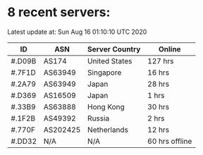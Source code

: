 # 8 recent servers:

Latest update at: Sun Aug 16 01:10:10 UTC 2020

| ID | ASN | Server Country | Online |
| -- | --- | -------------- | ------ |
| #.D09B | AS174 | United States | 127 hrs |
| #.7F1D | AS63949 | Singapore | 16 hrs |
| #.2A79 | AS63949 | Japan | 28 hrs |
| #.D369 | AS16509 | Japan | 1 hrs |
| #.33B9 | AS63888 | Hong Kong | 30 hrs |
| #.1F2B | AS49392 | Russia | 2 hrs |
| #.770F | AS202425 | Netherlands | 12 hrs |
| #.DD32 | N/A | N/A | 60 hrs offline |

